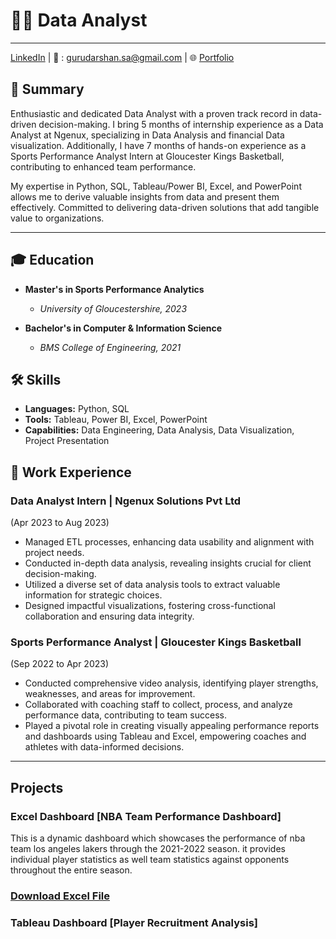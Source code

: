 # 👨‍💻 Data Analyst

---
[LinkedIn](https://www.linkedin.com/in/guru-darshan-s-a-491163254) | 📧 : gurudarshan.sa@gmail.com | 🌐 [Portfolio](https://www.yourportfolio.com)

## 🚀 Summary


Enthusiastic and dedicated Data Analyst with a proven track record in data-driven decision-making. I bring 5 months of internship experience as a Data Analyst at Ngenux, specializing in Data Analysis and financial Data visualization. Additionally, I have 7 months of hands-on experience as a Sports Performance Analyst Intern at Gloucester Kings Basketball, contributing to enhanced team performance.

My expertise in Python, SQL, Tableau/Power BI, Excel, and PowerPoint allows me to derive valuable insights from data and present them effectively. Committed to delivering data-driven solutions that add tangible value to organizations.

---

## 🎓 Education

- **Master's in Sports Performance Analytics**
  - *University of Gloucestershire, 2023*

- **Bachelor's in Computer & Information Science**
  - *BMS College of Engineering, 2021*
    

## 🛠️ Skills

- **Languages:** Python, SQL
- **Tools:** Tableau, Power BI, Excel, PowerPoint
- **Capabilities:** Data Engineering, Data Analysis, Data Visualization, Project Presentation
  


## 💼 Work Experience

### Data Analyst Intern        | Ngenux Solutions Pvt Ltd 
(Apr 2023 to Aug 2023)

- Managed ETL processes, enhancing data usability and alignment with project needs.
- Conducted in-depth data analysis, revealing insights crucial for client decision-making.
- Utilized a diverse set of data analysis tools to extract valuable information for strategic choices.
- Designed impactful visualizations, fostering cross-functional collaboration and ensuring data integrity.

### Sports Performance Analyst | Gloucester Kings Basketball 
(Sep 2022 to Apr 2023)

- Conducted comprehensive video analysis, identifying player strengths, weaknesses, and areas for improvement.
- Collaborated with coaching staff to collect, process, and analyze performance data, contributing to team success.
- Played a pivotal role in creating visually appealing performance reports and dashboards using Tableau and Excel, empowering coaches and athletes with data-informed decisions.

---

## Projects

### Excel Dashboard [NBA Team Performance Dashboard]
This is a dynamic dashboard which showcases the performance of nba team los angeles lakers through the 2021-2022 season. it provides individual player statistics as well team statistics against opponents throughout the entire season.

### [Download Excel File](https://github.com/Guru-Darshan/guru-darshan.github.io/raw/207d4680f86b054a3caeeb9dab730f911c4fceba/s4216964_Dashboard.xlsx)





### Tableau Dashboard [Player Recruitment Analysis]


